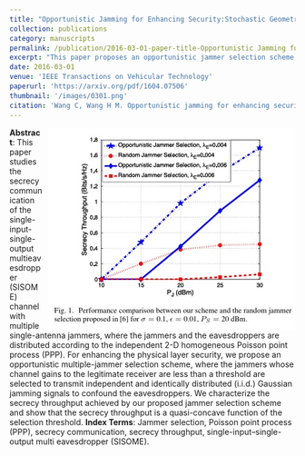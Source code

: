 ```yaml
---
title: "Opportunistic Jamming for Enhancing Security:Stochastic Geometry Modeling and Analysis"
collection: publications
category: manuscripts
permalink: /publication/2016-03-01-paper-title-Opportunistic Jamming for Enhancing Security:Stochastic Geometry Modeling and Analysis.md
excerpt: "This paper proposes an opportunistic jammer selection scheme for enhancing security in a single-input–single-output multieavesdropper (SISOME) channel using stochastic geometry modeling and analysis. The scheme selects jammers based on their channel gains to the legitimate receiver, allowing them to transmit independent Gaussian jamming signals to confuse eavesdroppers. The authors derive the secrecy throughput and prove it is a quasi-concave function of the selection threshold, enabling efficient optimization. Simulation results demonstrate significant improvements in secrecy performance compared to random jammer selection schemes."
date: 2016-03-01
venue: 'IEEE Transactions on Vehicular Technology'
paperurl: 'https://arxiv.org/pdf/1604.07506'
thumbnail: '/images/0301.png'
citation: 'Wang C, Wang H M. Opportunistic jamming for enhancing security: Stochastic geometry modeling and analysis[J]. IEEE Transactions on Vehicular Technology, 2016, 65(12): 10213-10217.'
---
```

<img src="/images/0301.png"  style="float: right; margin-left: 10px;">


**Abstract**: This paper studies the secrecy communication of the single-input-single-output multieavesdropper (SISOME) channel with multiple single-antenna jammers, where the jammers and the eavesdroppers are distributed according to the independent 2-D homogeneous Poisson point process (PPP). For enhancing the physical layer security, we propose an opportunistic multiple-jammer selection scheme, where the jammers whose channel gains to the legitimate receiver are less than a threshold are selected to transmit independent and identically distributed (i.i.d.) Gaussian jamming signals to confound the eavesdroppers. We characterize the secrecy throughput achieved by our proposed jammer selection scheme and show that the secrecy throughput is a quasi-concave function of the selection threshold.
**Index Terms**: Jammer selection, Poisson point process (PPP), secrecy communication, secrecy throughput, single-input–single-output multi eavesdropper (SISOME).
